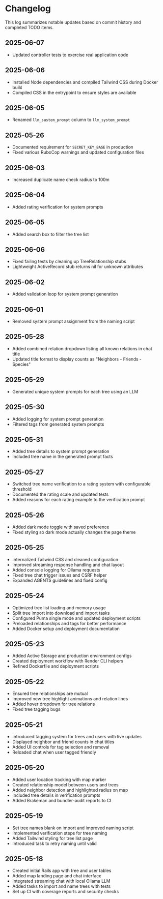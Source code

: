 # Changelog

This log summarizes notable updates based on commit history and completed TODO items.

## 2025-06-07
- Updated controller tests to exercise real application code

## 2025-06-06
- Installed Node dependencies and compiled Tailwind CSS during Docker build
- Compiled CSS in the entrypoint to ensure styles are available

## 2025-06-05
- Renamed `llm_sustem_prompt` column to `llm_system_prompt`

## 2025-05-26
- Documented requirement for `SECRET_KEY_BASE` in production
- Fixed various RuboCop warnings and updated configuration files

## 2025-06-03
- Increased duplicate name check radius to 100m

## 2025-06-04
- Added rating verification for system prompts

## 2025-06-05
- Added search box to filter the tree list

## 2025-06-06
- Fixed failing tests by cleaning up TreeRelationship stubs
- Lightweight ActiveRecord stub returns nil for unknown attributes

## 2025-06-02
- Added validation loop for system prompt generation

## 2025-06-01
- Removed system prompt assignment from the naming script

## 2025-05-28
- Added combined relation dropdown listing all known relations in chat title
- Updated title format to display counts as "Neighbors - Friends - Species"

## 2025-05-29
- Generated unique system prompts for each tree using an LLM

## 2025-05-30
- Added logging for system prompt generation
- Filtered <think> tags from generated system prompts

## 2025-05-31
- Added tree details to system prompt generation
- Included tree name in the generated prompt facts

## 2025-05-27
- Switched tree name verification to a rating system with configurable threshold
- Documented the rating scale and updated tests
- Added reasons for each rating example to the verification prompt

## 2025-05-26
- Added dark mode toggle with saved preference
- Fixed styling so dark mode actually changes the page theme

## 2025-05-25
- Internalized Tailwind CSS and cleaned configuration
- Improved streaming response handling and chat layout
- Added console logging for Ollama requests
- Fixed tree chat trigger issues and CSRF helper
- Expanded AGENTS guidelines and fixed config

## 2025-05-24
- Optimized tree list loading and memory usage
- Split tree import into download and import tasks
- Configured Puma single mode and updated deployment scripts
- Preloaded relationships and tags for better performance
- Added Docker setup and deployment documentation

## 2025-05-23
- Added Active Storage and production environment configs
- Created deployment workflow with Render CLI helpers
- Refined Dockerfile and deployment scripts

## 2025-05-22
- Ensured tree relationships are mutual
- Improved new tree highlight animations and relation lines
- Added hover dropdown for tree relations
- Fixed tree tagging bugs

## 2025-05-21
- Introduced tagging system for trees and users with live updates
- Displayed neighbor and friend counts in chat titles
- Added UI controls for tag selection and removal
- Reloaded chat when user tagged friendly

## 2025-05-20
- Added user location tracking with map marker
- Created relationship model between users and trees
- Added neighbor detection and highlighted radius on map
- Included tree details in verification prompts
- Added Brakeman and bundler-audit reports to CI

## 2025-05-19
- Set tree names blank on import and improved naming script
- Implemented verification steps for tree naming
- Added Tailwind styling for tree list page
- Introduced task to retry naming until valid

## 2025-05-18
- Created initial Rails app with tree and user tables
- Added map landing page and chat interface
- Integrated streaming chat with local Ollama LLM
- Added tasks to import and name trees with tests
- Set up CI with coverage reports and security checks
